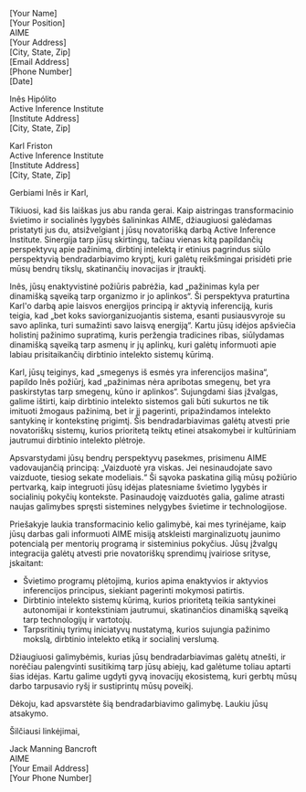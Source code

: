 [Your Name]  
[Your Position]  
AIME  
[Your Address]  
[City, State, Zip]  
[Email Address]  
[Phone Number]  
[Date]  

Inês Hipólito  
Active Inference Institute  
[Institute Address]  
[City, State, Zip]  

Karl Friston  
Active Inference Institute  
[Institute Address]  
[City, State, Zip]  

Gerbiami Inês ir Karl,

Tikiuosi, kad šis laiškas jus abu randa gerai. Kaip aistringas transformacinio švietimo ir socialinės lygybės šalininkas AIME, džiaugiuosi galėdamas pristatyti jus du, atsižvelgiant į jūsų novatorišką darbą Active Inference Institute. Sinergija tarp jūsų skirtingų, tačiau vienas kitą papildančių perspektyvų apie pažinimą, dirbtinį intelektą ir etinius pagrindus siūlo perspektyvią bendradarbiavimo kryptį, kuri galėtų reikšmingai prisidėti prie mūsų bendrų tikslų, skatinančių inovacijas ir įtrauktį.

Inês, jūsų enaktyvistinė požiūris pabrėžia, kad „pažinimas kyla per dinamišką sąveiką tarp organizmo ir jo aplinkos“. Ši perspektyva praturtina Karl'o darbą apie laisvos energijos principą ir aktyvią inferenciją, kuris teigia, kad „bet koks saviorganizuojantis sistema, esanti pusiausvyroje su savo aplinka, turi sumažinti savo laisvą energiją“. Kartu jūsų idėjos apšviečia holistinį pažinimo supratimą, kuris peržengia tradicines ribas, siūlydamas dinamišką sąveiką tarp asmenų ir jų aplinkų, kuri galėtų informuoti apie labiau prisitaikančių dirbtinio intelekto sistemų kūrimą.

Karl, jūsų teiginys, kad „smegenys iš esmės yra inferencijos mašina“, papildo Inês požiūrį, kad „pažinimas nėra apribotas smegenų, bet yra paskirstytas tarp smegenų, kūno ir aplinkos“. Sujungdami šias įžvalgas, galime ištirti, kaip dirbtinio intelekto sistemos gali būti sukurtos ne tik imituoti žmogaus pažinimą, bet ir jį pagerinti, pripažindamos intelekto santykinę ir kontekstinę prigimtį. Šis bendradarbiavimas galėtų atvesti prie novatoriškų sistemų, kurios prioritetą teiktų etinei atsakomybei ir kultūriniam jautrumui dirbtinio intelekto plėtroje.

Apsvarstydami jūsų bendrų perspektyvų pasekmes, prisimenu AIME vadovaujančią principą: „Vaizduotė yra viskas. Jei nesinaudojate savo vaizduote, tiesiog sekate modeliais.“ Ši sąvoka paskatina gilią mūsų požiūrio pertvarką, kaip integruoti jūsų idėjas platesniame švietimo lygybės ir socialinių pokyčių kontekste. Pasinaudoję vaizduotės galia, galime atrasti naujas galimybes spręsti sistemines nelygybes švietime ir technologijose.

Priešakyje laukia transformacinio kelio galimybė, kai mes tyrinėjame, kaip jūsų darbas gali informuoti AIME misiją atskleisti marginalizuotų jaunimo potencialą per mentorių programą ir sisteminius pokyčius. Jūsų įžvalgų integracija galėtų atvesti prie novatoriškų sprendimų įvairiose srityse, įskaitant:

- Švietimo programų plėtojimą, kurios apima enaktyvios ir aktyvios inferencijos principus, siekiant pagerinti mokymosi patirtis.
- Dirbtinio intelekto sistemų kūrimą, kurios prioritetą teikia santykinei autonomijai ir kontekstiniam jautrumui, skatinančios dinamišką sąveiką tarp technologijų ir vartotojų.
- Tarpsritinių tyrimų iniciatyvų nustatymą, kurios sujungia pažinimo mokslą, dirbtinio intelekto etiką ir socialinį verslumą.

Džiaugiuosi galimybėmis, kurias jūsų bendradarbiavimas galėtų atnešti, ir norėčiau palengvinti susitikimą tarp jūsų abiejų, kad galėtume toliau aptarti šias idėjas. Kartu galime ugdyti gyvą inovacijų ekosistemą, kuri gerbtų mūsų darbo tarpusavio ryšį ir sustiprintų mūsų poveikį.

Dėkoju, kad apsvarstėte šią bendradarbiavimo galimybę. Laukiu jūsų atsakymo.

Šilčiausi linkėjimai,

Jack Manning Bancroft  
AIME  
[Your Email Address]  
[Your Phone Number]